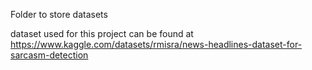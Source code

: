 Folder to store datasets

dataset used for this project can be found at 
<br>https://www.kaggle.com/datasets/rmisra/news-headlines-dataset-for-sarcasm-detection

